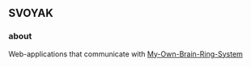## SVOYAK
### about
Web-applications that communicate with [My-Own-Brain-Ring-System](https://github.com/ph1l74/my-own-private-brainringsystem)
